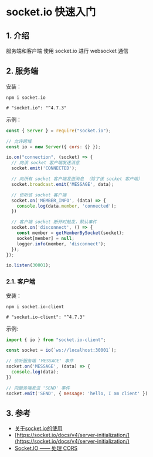 <!--#region
@author 吴钦飞
@email wuqinfei@qq.com
@create date 2024-01-04 10:51:44
@modify date 2024-01-17 11:47:12
@desc [description]
#endregion-->


# socket.io 快速入门

## 1. 介绍

服务端和客户端 使用 socket.io 进行 websocket 通信

## 2. 服务端

安装：

```shell
npm i socket.io

# "socket.io": "^4.7.3"
```

示例：

```js
const { Server } = require("socket.io");

// 允许跨域
const io = new Server({ cors: {} });

io.on("connection", (socket) => {
  // 向该 socket 客户端发送消息
  socket.emit('CONNECTED');

  // 向所有 socket 客户端发送消息 （除了该 socket 客户端）
  socket.broadcast.emit('MESSAGE', data);

  // 侦听该 socket 客户端
  socket.on('MEMBER_INFO', (data) => {
    console.log(data.member, 'connected');
  })

  // 客户端 socket 断开时触发，默认事件
  socket.on('disconnect', () => {
    const member = getMemberBySocket(socket);
    socket[member] = null;
    logger.info(member, 'disconnect');
  });
});

io.listen(30001);
```

### 2.1. 客户端

安装：

```shell
npm i socket.io-client

# "socket.io-client": "^4.7.3"
```

示例:

```js
import { io } from "socket.io-client";

const socket = io(`ws://localhost:30001`);

// 侦听服务端 'MESSAGE' 事件
socket.on('MESSAGE', (data) => {
  console.log(data);
})

// 向服务端发送 'SEND' 事件
socket.emit('SEND', { message: 'hello, I am client' })
```

## 3. 参考

* [关于socket.io的使用](https://juejin.cn/post/6844903810050031630)
* [https://socket.io/docs/v4/server-initialization/](https://socket.io/docs/v4/server-initialization/)
* [Socket.IO —— 处理 CORS](https://socket.io/zh-CN/docs/v4/handling-cors/#configuration)